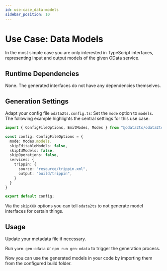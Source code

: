 ```yaml
---
id: use-case_data-models
sidebar_position: 10
---
```


# Use Case: Data Models

In the most simple case you are only interested in TypeScript interfaces, representing input and output
models of the given OData service.

## Runtime Dependencies

None. The generated interfaces do not have any dependencies themselves.

## Generation Settings

Adapt your config file `odata2ts.config.ts`: Set the `mode` option to `models`.
The following example highlights the central settings for this use case:

```ts
import { ConfigFileOptions, EmitModes, Modes } from "@odata2ts/odata2ts";

const config: ConfigFileOptions = {
  mode: Modes.models,
  skipEditableModels: false,
  skipIdModels: false,
  skipOperations: false,
  services: {
    trippin: {
      source: "resource/trippin.xml",
      output: "build/trippin",
    }
  }
}

export default config;
```

Via the `skipXXX` options you can tell `odata2ts` to not generate model interfaces for certain things.

## Usage

Update your metadata file if necessary.

Run `yarn gen-odata` or `npm run gen-odata` to trigger the generation process.

Now you can use the generated models in your code by importing them from the configured build folder.
